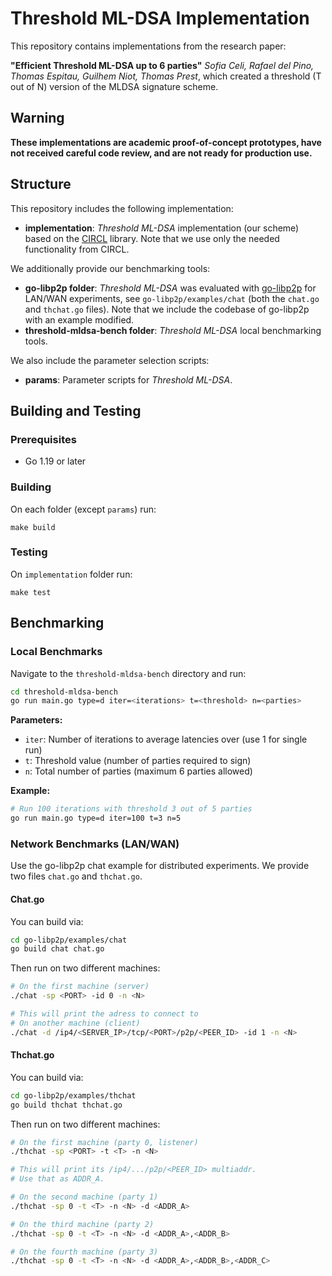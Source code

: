 # Threshold ML-DSA Implementation

This repository contains implementations from the research paper:

**"Efficient Threshold ML-DSA up to 6 parties"**
*Sofia Celi, Rafael del Pino, Thomas Espitau, Guilhem Niot, Thomas Prest*, which created a threshold (T out of N) version of the MLDSA signature scheme.

## Warning

**These implementations are academic proof-of-concept prototypes, have not received careful code review, and are not ready for production use.**

## Structure

This repository includes the following implementation:

- **implementation**: *Threshold ML-DSA* implementation (our scheme) based on the [CIRCL](https://github.com/cloudflare/circl) library.
Note that we use only the needed functionality from CIRCL.

We additionally provide our benchmarking tools:

- **go-libp2p folder**: *Threshold ML-DSA* was evaluated with [go-libp2p](https://github.com/libp2p/go-libp2p) for LAN/WAN experiments, see `go-libp2p/examples/chat` (both the `chat.go` and `thchat.go` files). Note that we include the codebase of go-libp2p with an example modified.
- **threshold-mldsa-bench folder**: *Threshold ML-DSA* local benchmarking tools.

We also include the parameter selection scripts:
- **params**: Parameter scripts for *Threshold ML-DSA*.

## Building and Testing

### Prerequisites

- Go 1.19 or later

### Building

On each folder (except `params`) run:

```
make build
```

### Testing

On `implementation` folder run:

```
make test
```

## Benchmarking

### Local Benchmarks

Navigate to the `threshold-mldsa-bench` directory and run:

```bash
cd threshold-mldsa-bench
go run main.go type=d iter=<iterations> t=<threshold> n=<parties>
```

**Parameters:**
- `iter`: Number of iterations to average latencies over (use 1 for single run)
- `t`: Threshold value (number of parties required to sign)
- `n`: Total number of parties (maximum 6 parties allowed)

**Example:**

```bash
# Run 100 iterations with threshold 3 out of 5 parties
go run main.go type=d iter=100 t=3 n=5
```

### Network Benchmarks (LAN/WAN)

Use the go-libp2p chat example for distributed experiments. We provide two files `chat.go` and `thchat.go`.

#### Chat.go

You can build via:

```bash
cd go-libp2p/examples/chat
go build chat chat.go
```

Then run on two different machines:
```bash
# On the first machine (server)
./chat -sp <PORT> -id 0 -n <N>

# This will print the adress to connect to
# On another machine (client)
./chat -d /ip4/<SERVER_IP>/tcp/<PORT>/p2p/<PEER_ID> -id 1 -n <N>
```

#### Thchat.go

You can build via:

```bash
cd go-libp2p/examples/thchat
go build thchat thchat.go
```

Then run on two different machines:
```bash
# On the first machine (party 0, listener)
./thchat -sp <PORT> -t <T> -n <N>

# This will print its /ip4/.../p2p/<PEER_ID> multiaddr.
# Use that as ADDR_A.

# On the second machine (party 1)
./thchat -sp 0 -t <T> -n <N> -d <ADDR_A>

# On the third machine (party 2)
./thchat -sp 0 -t <T> -n <N> -d <ADDR_A>,<ADDR_B>

# On the fourth machine (party 3)
./thchat -sp 0 -t <T> -n <N> -d <ADDR_A>,<ADDR_B>,<ADDR_C>

```